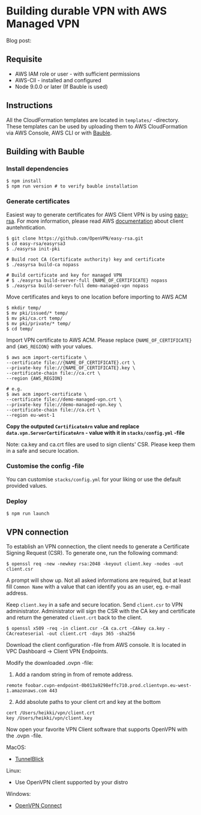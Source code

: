 # Building durable VPN with AWS Managed VPN

Blog post:

## Requisite
* AWS IAM role or user - with sufficient permissions
* AWS-ClI - installed and configured
* Node 9.0.0 or later (If Bauble is used) 

## Instructions

All the CloudFormation templates are located in `templates/` -directory. These templates can be used by uploading them to AWS CloudFormation via AWS Console, AWS CLI or with [Bauble](https://bauble.webscale.fi/).

## Building with Bauble

### Install dependencies

```
$ npm install
$ npm run version # to verify bauble installation
```

### Generate certificates

Easiest way to generate certificates for AWS Client VPN is by using [easy-rsa](https://github.com/OpenVPN/easy-rsa). For more information, please read AWS [documentation](https://docs.aws.amazon.com/vpn/latest/clientvpn-admin/authentication-authorization.html#mutual) about client auntehntication.

```
$ git clone https://github.com/OpenVPN/easy-rsa.git
$ cd easy-rsa/easyrsa3
$ ./easyrsa init-pki

# Build root CA (Certificate authority) key and certificate
$ ./easyrsa build-ca nopass

# Build certificate and key for managed VPN
# $ ./easyrsa build-server-full {NAME_OF_CERTIFICATE} nopass
$ ./easyrsa build-server-full demo-managed-vpn nopass
```

Move certificates and keys to one location before importing to AWS ACM
```
$ mkdir temp/
$ mv pki/issued/* temp/
$ mv pki/ca.crt temp/
$ mv pki/private/* temp/
$ cd temp/
```

Import VPN certificate to AWS ACM. Please replace `{NAME_OF_CERTIFICATE}` and `{AWS_REGION}` with your values.
```
$ aws acm import-certificate \
--certificate file://{NAME_OF_CERTIFICATE}.crt \
--private-key file://{NAME_OF_CERTIFICATE}.key \
--certificate-chain file://ca.crt \
--region {AWS_REGION}

# e.g.
$ aws acm import-certificate \
--certificate file://demo-managed-vpn.crt \
--private-key file://demo-managed-vpn.key \
--certificate-chain file://ca.crt \
--region eu-west-1
```

**Copy the outputed `CertificateArn` value and replace `data.vpn.ServerCertificateArn` - value with it in `stacks/config.yml` -file**

Note: ca.key and ca.crt files are used to sign clients' CSR. Please keep them in a safe and secure location.

### Customise the config -file

You can customise `stacks/config.yml` for your liking or use the default provided values. 

### Deploy

```
$ npm run launch
```

## VPN connection

To establish an VPN connection, the client needs to generate a Certificate Signing Request (CSR). To generate one, run the following command:
```
$ openssl req -new -newkey rsa:2048 -keyout client.key -nodes -out client.csr
```
A prompt will show up. Not all asked informations are required, but at least fill `Common Name` with a value that can identify you as an user, eg. e-mail address.

Keep `client.key` in a safe and secure location. Send `client.csr` to VPN administrator. Administrator will sign the CSR with the CA key and certificate and return the generated `client.crt` back to the client.
```
$ openssl x509 -req -in client.csr -CA ca.crt -CAkey ca.key -CAcreateserial -out client.crt -days 365 -sha256
```

Download the client configuration -file from AWS console. It is located in VPC Dashboard -> Client VPN Endpoints.

Modify the downloaded .ovpn -file:
1. Add a random string in from of remote address.
```
remote foobar.cvpn-endpoint-0b013a9298effc710.prod.clientvpn.eu-west-1.amazonaws.com 443
```
2. Add absolute paths to your client crt and key at the bottom
```
cert /Users/heikki/vpn/client.crt
key /Users/heikki/vpn/client.key
```

Now open your favorite VPN Client software that supports OpenVPN with the .ovpn -file.

MacOS:
* [TunnelBlick](https://tunnelblick.net/)

Linux:
* Use OpenVPN client supported by your distro

Windows:
* [OpenVPN Connect](https://openvpn.net/client-connect-vpn-for-windows/)